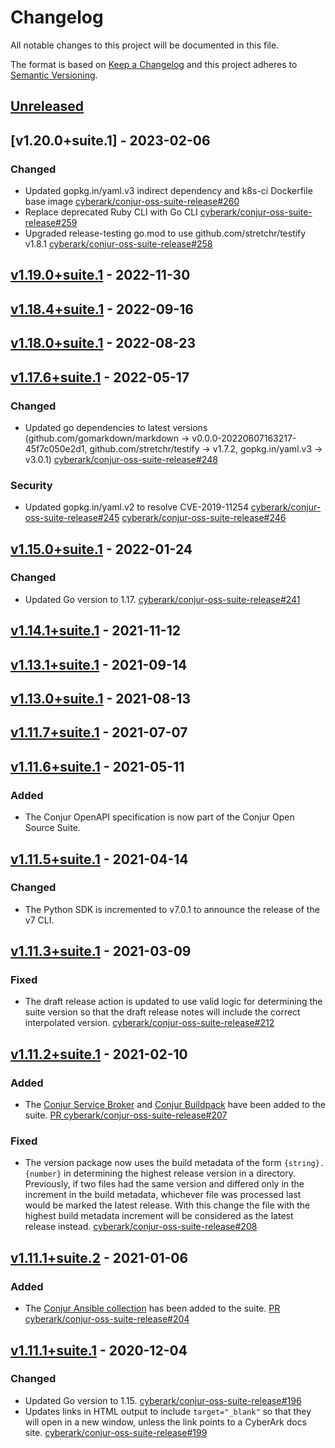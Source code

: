 # Changelog
All notable changes to this project will be documented in this file.

The format is based on [Keep a Changelog](http://keepachangelog.com/en/1.0.0/)
and this project adheres to [Semantic Versioning](http://semver.org/spec/v2.0.0.html).

## [Unreleased]

## [v1.20.0+suite.1] - 2023-02-06

### Changed
- Updated gopkg.in/yaml.v3 indirect dependency and k8s-ci Dockerfile base image
  [cyberark/conjur-oss-suite-release#260](https://github.com/cyberark/conjur-oss-suite-release/pull/260)
- Replace deprecated Ruby CLI with Go CLI
  [cyberark/conjur-oss-suite-release#259](https://github.com/cyberark/conjur-oss-suite-release/pull/259)
- Upgraded release-testing go.mod to use github.com/stretchr/testify v1.8.1
  [cyberark/conjur-oss-suite-release#258](https://github.com/cyberark/conjur-oss-suite-release/pull/258)

## [v1.19.0+suite.1] - 2022-11-30

## [v1.18.4+suite.1] - 2022-09-16

## [v1.18.0+suite.1] - 2022-08-23

## [v1.17.6+suite.1] - 2022-05-17

### Changed
- Updated go dependencies to latest versions (github.com/gomarkdown/markdown
  -> v0.0.0-20220607163217-45f7c050e2d1, github.com/stretchr/testify -> v1.7.2,
  gopkg.in/yaml.v3 -> v3.0.1)
  [cyberark/conjur-oss-suite-release#248](https://github.com/cyberark/conjur-oss-suite-release/pull/248)

### Security
- Updated gopkg.in/yaml.v2 to resolve CVE-2019-11254
  [cyberark/conjur-oss-suite-release#245](https://github.com/cyberark/conjur-oss-suite-release/pull/245)
  [cyberark/conjur-oss-suite-release#246](https://github.com/cyberark/conjur-oss-suite-release/pull/246)

## [v1.15.0+suite.1] - 2022-01-24

### Changed
- Updated Go version to 1.17. [cyberark/conjur-oss-suite-release#241](https://github.com/cyberark/conjur-oss-suite-release/pull/241)

## [v1.14.1+suite.1] - 2021-11-12

## [v1.13.1+suite.1] - 2021-09-14

## [v1.13.0+suite.1] - 2021-08-13

## [v1.11.7+suite.1] - 2021-07-07

## [v1.11.6+suite.1] - 2021-05-11

### Added
- The Conjur OpenAPI specification is now part of the Conjur Open Source Suite.

## [v1.11.5+suite.1] - 2021-04-14

### Changed
- The Python SDK is incremented to v7.0.1 to announce the release of the v7 CLI.

## [v1.11.3+suite.1] - 2021-03-09

### Fixed
- The draft release action is updated to use valid logic for determining the
  suite version so that the draft release notes will include the correct
  interpolated version.
  [cyberark/conjur-oss-suite-release#212](https://github.com/cyberark/conjur-oss-suite-release/issues/212)

## [v1.11.2+suite.1] - 2021-02-10

### Added
- The [Conjur Service Broker](https://github.com/cyberark/conjur-service-broker)
  and [Conjur Buildpack](https://github.com/cyberark/cloudfoundry-conjur-buildpack)
  have been added to the suite.
  [PR cyberark/conjur-oss-suite-release#207](https://github.com/cyberark/conjur-oss-suite-release/pull/207)

### Fixed
- The version package now uses the build metadata of the form `{string}.{number}`
  in determining the highest release version in a directory. Previously, if
  two files had the same version and differed only in the increment in the
  build metadata, whichever file was processed last would be marked the latest
  release. With this change the file with the highest build metadata increment
  will be considered as the latest release instead.
  [cyberark/conjur-oss-suite-release#208](https://github.com/cyberark/conjur-oss-suite-release/issues/208)

## [v1.11.1+suite.2] - 2021-01-06

### Added
- The [Conjur Ansible collection](https://github.com/cyberark/ansible-conjur-collection)
  has been added to the suite.
  [PR cyberark/conjur-oss-suite-release#204](https://github.com/cyberark/conjur-oss-suite-release/pull/204)

## [v1.11.1+suite.1] - 2020-12-04

### Changed
- Updated Go version to 1.15. [cyberark/conjur-oss-suite-release#196](https://github.com/cyberark/conjur-oss-suite-release/issues/196)
- Updates links in HTML output to include `target="_blank"` so that they will
  open in a new window, unless the link points to a CyberArk docs site.
  [cyberark/conjur-oss-suite-release#199](https://github.com/cyberark/conjur-oss-suite-release/issues/199)

[Unreleased]: https://github.com/cyberark/conjur-oss-suite-release/compare/v1.19.0+suite.1...HEAD
[v1.19.0+suite.1]: https://github.com/cyberark/conjur-oss-suite-release/compare/v1.18.4+suite.1...v1.19.0+suite.1
[v1.18.4+suite.1]: https://github.com/cyberark/conjur-oss-suite-release/compare/v1.18.0+suite.1...v1.18.4+suite.1
[v1.18.0+suite.1]: https://github.com/cyberark/conjur-oss-suite-release/compare/v1.17.6+suite.1...v1.18.0+suite.1
[v1.17.6+suite.1]: https://github.com/cyberark/conjur-oss-suite-release/compare/v1.15.0+suite.1...v1.17.6+suite.1
[v1.15.0+suite.1]: https://github.com/cyberark/conjur-oss-suite-release/compare/v1.14.1+suite.1...v1.15.0+suite.1
[v1.14.1+suite.1]: https://github.com/cyberark/conjur-oss-suite-release/compare/v1.13.1+suite.1...v1.14.1+suite.1
[v1.13.1+suite.1]: https://github.com/cyberark/conjur-oss-suite-release/compare/v1.13.0+suite.1...v1.13.1+suite.1
[v1.13.0+suite.1]: https://github.com/cyberark/conjur-oss-suite-release/compare/v1.11.7+suite.1...v1.13.0+suite.1
[v1.11.7+suite.1]: https://github.com/cyberark/conjur-oss-suite-release/compare/v1.11.6+suite.1...v1.11.7+suite.1
[v1.11.6+suite.1]: https://github.com/cyberark/conjur-oss-suite-release/compare/v1.11.5+suite.1...v1.11.6+suite.1
[v1.11.5+suite.1]: https://github.com/cyberark/conjur-oss-suite-release/compare/v1.11.3+suite.1...v1.11.5+suite.1
[v1.11.3+suite.1]: https://github.com/cyberark/conjur-oss-suite-release/compare/v1.11.2+suite.1...v1.11.3+suite.1
[v1.11.2+suite.1]: https://github.com/cyberark/conjur-oss-suite-release/compare/v1.11.1+suite.2...v1.11.2+suite.1
[v1.11.1+suite.2]: https://github.com/cyberark/conjur-oss-suite-release/compare/v1.11.1+suite.1...v1.11.1+suite.2
[v1.11.1+suite.1]: https://github.com/cyberark/conjur-oss-suite-release/compare/v1.10.0+suite.1...v1.11.1+suite.1
